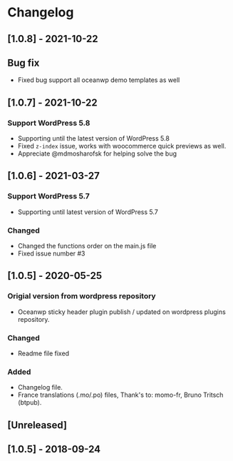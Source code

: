 # Changelog

## [1.0.8] - 2021-10-22
## Bug fix
- Fixed bug support all oceanwp demo templates as well

## [1.0.7] - 2021-10-22
### Support WordPress 5.8
- Supporting until the latest version of WordPress 5.8
- Fixed `z-index` issue, works with woocommerce quick previews as well.
- Appreciate @mdmosharofsk for helping solve the bug

## [1.0.6] - 2021-03-27
### Support WordPress 5.7
- Supporting until latest version of WordPress 5.7

### Changed
- Changed the functions order on the main.js file
- Fixed issue number #3

## [1.0.5] - 2020-05-25
### Origial version from wordpress repository
- Oceanwp sticky header plugin publish / updated on wordpress plugins repository.

### Changed
- Readme file fixed

### Added
- Changelog file.
- France translations (.mo/.po) files, Thank's to: momo-fr, Bruno Tritsch (btpub).

## [Unreleased]

## [1.0.5] - 2018-09-24
